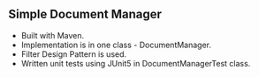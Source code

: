 ## Simple Document Manager

* Built with Maven.
* Implementation is in one class - DocumentManager.
* Filter Design Pattern is used.
* Written unit tests using JUnit5 in DocumentManagerTest class.